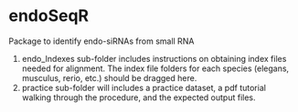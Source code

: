 # endoSeqR
Package to identify endo-siRNAs from small RNA 

1) endo_Indexes sub-folder includes instructions on obtaining index files needed for alignment. The index file folders for each species (elegans, musculus, rerio, etc.) should be dragged here.
2) practice sub-folder will includes a practice dataset, a pdf tutorial walking through the procedure, and the expected output files.
